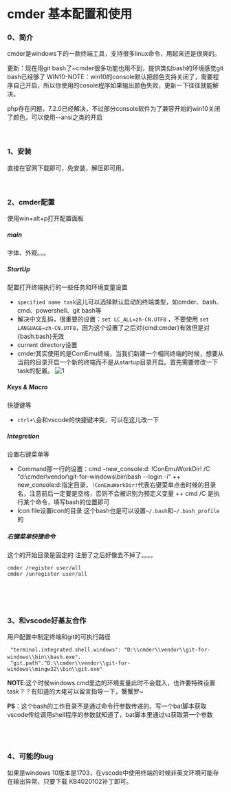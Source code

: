 # cmder 基本配置和使用

### 0、简介
cmder是windows下的一款终端工具，支持很多linux命令，用起来还是很爽的。

更新：现在用git bash了~cmder很多功能也用不到，提供类似bash的环境感觉git bash已经够了
WIN10-NOTE：win10的console默认把颜色支持关闭了，需要程序自己开启，所以你使用的cosole程序如果输出颜色失败，更新一下往往就能解决。

php存在问题，7.2.0已经解决，不过部分console软件为了兼容开始的win10关闭了颜色，可以使用--ansi之类的开启
<br><br><br>

### 1、安装
直接在官网下载即可，免安装，解压即可用。
<br><br><br>


### 2、cmder配置
使用win+alt+p打开配置面板

##### main
字体、外观。。。

##### StartUp
配置打开终端执行的一些任务和环境变量设置
+ `specified name task`这儿可以选择默认启动的终端类型，如cmder、bash、cmd、powershell、git bash等
+ 解决中文乱码，很重要的设置：`set LC_ALL=zh-CN.UTF8` ，不要使用 `set LANGUAGE=zh-CN.UTF8`，因为这个设置了之后对{cmd:cmder}有效但是对{bash:bash}无效
+ current directory设置
+ cmder其实使用的是ComEmu终端，当我们新建一个相同终端的时候，想要从当前的目录开启一个新的终端而不是从startup目录开启。首先需要修改一下task的配置。
![](https://images2015.cnblogs.com/blog/971915/201707/971915-20170710205028634-952196635.png '1')

##### Keys & Macro
快捷键等
+ `ctrl+\`会和vscode的快捷键冲突，可以在这儿改一下

##### Integretion
设置右键菜单等

+ Command那一行的设置：cmd -new_console:d: !ConEmuWorkDir! /C "d:\cmder\vendor\git-for-windows\bin\bash --login -i"
++ new_console:d:指定目录，`!ConEmuWorkDir!`代表右键菜单点击时候的目录名，注意前后一定要是空格，否则不会被识别为预定义变量
++ cmd /C 是执行某个命令，填写bash的位置即可
+ Icon file设置icon的目录
  这个bash也是可以设置`~/.bash`和`~/.bash_profile`的

##### 右键菜单快捷命令

这个的开始目录是固定的
注册了之后好像去不掉了。。。。
```
cmder /register user/all
cmder /unregister user/all
```
<br><br><br>


### 3、和vscode好基友合作

用户配置中制定终端和git的可执行路径
```
 "terminal.integrated.shell.windows": "D:\\cmder\\vendor\\git-for-windows\\bin\\bash.exe"，
 "git.path":"D:\\cmder\\vendor\\git-for-windows\\mingw32\\bin\\git.exe"
```

**NOTE**:这个时候windows cmd里边的环境变量此时不会载入，也许要特殊设置task？？有知道的大佬可以留言指导一下，蟹蟹罗~

**PS**：这个bash的工作目录不是通过命令行参数传递的，写一个bat脚本获取vscode传给调用shell程序的参数就知道了，bat脚本里通过`%1`获取第一个参数\
<br><br><br>

### 4、可能的bug
如果是windows 10版本是1703，在vscode中使用终端的时候非英文环境可能存在输出异常，只要下载 KB4020102补丁即可。
<br><br><br>
